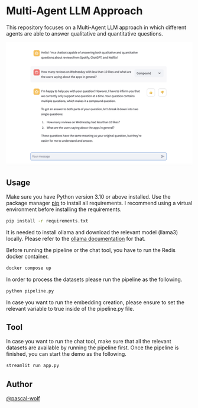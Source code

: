 # Multi-Agent LLM Approach

This repository focuses on a Multi-Agent LLM approach in which different agents are able to answer qualitative and quantitative questions.

![alt text](/images/demo_ui.png)


## Usage

Make sure you have Python version 3.10 or above installed. 
Use the package manager [pip](https://pip.pypa.io/en/stable/) to install all requirements.
I recommend using a virtual environment before installing the requirements.

```bash
pip install -r requirements.txt
```

It is needed to install ollama and download the relevant model (llama3) locally. Please refer to the [ollama documentation](https://ollama.com/) for that.

Before running the pipeline or the chat tool, you have to run the Redis docker container.
```bash
docker compose up
```

In order to process the datasets please run the pipeline as the following.
```bash
python pipeline.py
```
In case you want to run the embedding creation, please ensure to set the relevant variable to true inside of the pipeline.py file.

## Tool
In case you want to run the chat tool, make sure that all the relevant datasets are available by running the pipeline first. 
Once the pipeline is finished, you can start the demo as the following.
```bash
streamlit run app.py
```

## Author
[@pascal-wolf](https://github.com/pascal-wolf)
